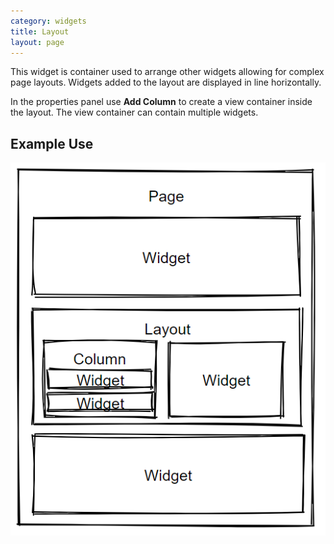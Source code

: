 ```yaml
---
category: widgets
title: Layout
layout: page
---
```


This widget is container used to arrange other widgets allowing for complex page layouts. Widgets added to the layout are displayed in line horizontally.

In the properties panel use **Add Column** to create a view container inside the layout. The view container can contain multiple widgets.

## Example Use

![](images/example.png)
